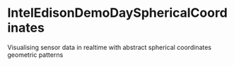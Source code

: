IntelEdisonDemoDaySphericalCoordinates
======================================

Visualising sensor data in realtime with abstract spherical coordinates geometric patterns
